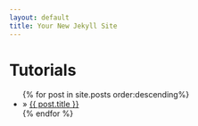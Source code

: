 ```yaml
---
layout: default
title: Your New Jekyll Site
---
```


<div id="home">
  <h1>Tutorials</h1>
  <ul class="posts">
    {% for post in site.posts order:descending%}
      <li>&raquo; <a href="{{ post.url }}">{{ post.title }}</a></li>
    {% endfor %}
  </ul>
</div>
